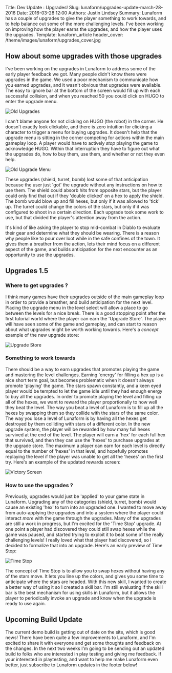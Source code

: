 Title: Dev Update : Upgrades!
Slug: lunaform/upgrades-update-march-28-2016
Date: 2016-03-28 12:00
Authors: Justin Lindsey
Summary: Lunaform has a couple of upgrades to give the player something to work towards, and to help balance out some of the more challenging levels. I've been working on improving how the player earns the upgrades, and how the player uses the upgrades.
Template: lunaform_article
header_cover: /theme/images/lunaform/upgrades_cover.jpg

## How about some upgrades with those upgrades

I've been working on the upgrades in Lunaform to address some of the early player feedback we got. Many people didn't know there were upgrades in the game. We used a poor mechanism to communicate how you earned upgrades, and it wasn't obvious that upgrades were available. The easy to ignore bar at the bottom of the screen would fill up with each successful collision, and when you reached 50 you could click on HUGO to enter the upgrade menu.

![Old Upgrades](/theme/images/lunaform/old_upgrades.jpg)

I can't blame anyone for not clicking on HUGO (the robot) in the corner. He doesn't exactly look clickable, and there is zero intuition for clicking a character to trigger a menu for buying upgrades. It doesn't help that the upgrade menu is sitting in the corner competing for actions within the main gameplay loop. A player would have to actively *stop* playing the game to acknowledge HUGO. Within that interruption they have to figure out what the upgrades do, how to buy them, use them, and whether or not they even help.

![Old Upgrade Menu](/theme/images/lunaform/old_upgrade_menu.jpg)

These upgrades (shield, turret, bomb) lost some of that anticipation because the user just 'got' the upgrade without any instructions on how to use them. The shield could absorb hits from opposite stars, but the player could only find that out if they 'double clicked' on a hex to apply the shield. The bomb would blow up and fill hexes, but only if it was allowed to 'tick' up. The turret could change the colors of the stars, but only if it was configured to shoot in a certain direction. Each upgrade took some work to use, but that divided the player's attention away from the action. 

It's kind of like asking the player to stop mid-combat in Diablo to evaluate their gear and determine what they should be wearing. There is a reason why people like to pour over loot while in the safe confines of the town. It gives them a breather from the action, lets their mind focus on a different aspect of the game, and builds anticipation for the next encounter as an opportunity to use the upgrades. 

## Upgrades 1.5

### Where to get upgrades ?

I think many games have their upgrades outside of the main gameplay loop in order to provide a breather, and build anticipation for the next level. Placing the upgrade menu in the level select will allow a place to go between the levels for a nice break. There is a good stopping point after the first tutorial world where the player can earn the 'Upgrade Store'. The player will have seen some of the game and gameplay, and can start to reason about what upgrades might be worth working towards. Here's a *concept* example of the new upgrade store:

![Upgrade Store](/theme/images/lunaform/new_upgrade_menu.jpg)

### Something to work towards

There should be a way to earn upgrades that promotes playing the game and mastering the level challenges. Earning 'energy' for filling a hex up is a nice short term goal, but becomes problematic when it doesn't always promote 'playing' the game. The stars spawn constantly, and a keen eyed player would be tempted to let the game idle until they had enough energy to buy all the upgrades. In order to promote playing the level and filling up all of the hexes, we want to reward the player proportionally to how well they beat the level. The way you beat a level of Lunaform is to fill up all the hexes by swapping them so they collide with the stars of the same color. The way you lose a level of Lunaform is by having all the hexes get destroyed by them colliding with stars of a different color. In the new upgrade system, the player will be rewarded by how many full hexes survived at the end of the level. The player will earn a 'hex' for each full hex that survived, and then they can use the 'hexes' to purchase upgrades at the upgrade store. The maximum a player can earn for each level is directly equal to the number of 'hexes' in that level, and hopefully promotes replaying the level if the player was unable to get all the 'hexes' on the first try. Here's an example of the updated rewards screen:

![Victory Screen](/theme/images/lunaform/victory_screen.gif)

### How to use the upgrades ?

Previously, upgrades would just be 'applied' to your game state in Lunaform. Upgrading any of the categories (shield, turret, bomb) would cause an existing 'hex' to turn into an upgraded one. I wanted to move away from auto-applying the upgrades and into a system where the player could interact *more* with the game through the upgrades. Many of the upgrades are still a work in progress, but I'm excited for the 'Time Stop' upgrade. At one point a player had discovered they could still swap hexes while the game was paused, and started trying to exploit it to beat some of the really challenging levels! I really loved what that player had discovered, so I decided to formalize that into an upgrade. Here's an early preview of Time Stop:

![Time Stop](/theme/images/lunaform/timeStopPreview.gif)

The concept of Time Stop is to allow you to swap hexes without having any of the stars move. It lets you line up the colors, and gives you some time to anticipate where the stars are headed. With this new skill, I wanted to create a better way of using it so I created a skill bar. I'm still evaluating if the skill bar is the best mechanism for using skills in Lunaform, but it allows the player to periodically invoke an upgrade and know when the upgrade is ready to use again.

## Upcoming Build Update

The current demo build is getting out of date on the site, which is good news! There have been quite a few improvements to Lunaform, and I'm excited to share it with everyone and get some thoughts and feedback on the changes. In the next two weeks I'm going to be sending out an updated build to folks who are interested in play testing and giving me feedback. If your interested in playtesting, and want to help me make Lunaform even better, just subscribe to Lunaform updates in the footer below!



